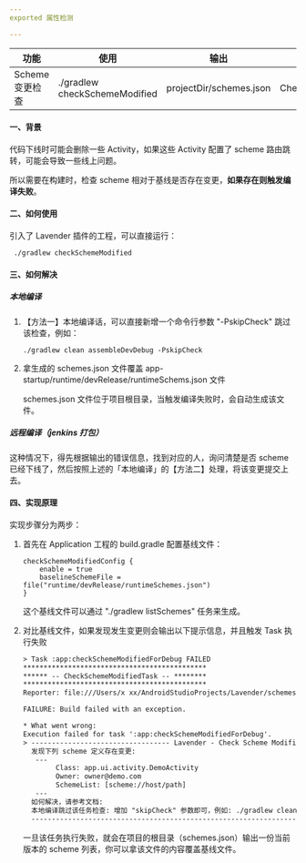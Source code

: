 ```yaml
---
exported 属性检测

---
```


| 功能            | 使用                          | 输出                    | 主要实现类              |
| --------------- | ----------------------------- | ----------------------- | ----------------------- |
| Scheme 变更检查 | ./gradlew checkSchemeModified | projectDir/schemes.json | CheckSchemeModifiedTask |

#### 一、背景

代码下线时可能会删除一些 Activity，如果这些 Activity 配置了 scheme 路由跳转，可能会导致一些线上问题。

所以需要在构建时，检查 scheme 相对于基线是否存在变更，**如果存在则触发编译失败**。

#### 二、如何使用

引入了 Lavender 插件的工程，可以直接运行：

```
 ./gradlew checkSchemeModified 
```

#### 三、如何解决

##### 本地编译

1. 【方法一】本地编译话，可以直接新增一个命令行参数 "-PskipCheck" 跳过该检查，例如：

   ```
   ./gradlew clean assembleDevDebug -PskipCheck
   ```

2. 拿生成的 schemes.json 文件覆盖 app-startup/runtime/devRelease/runtimeSchems.json 文件

   schemes.json 文件位于项目根目录，当触发编译失败时，会自动生成该文件。

##### 远程编译（jenkins 打包）

这种情况下，得先根据输出的错误信息，找到对应的人，询问清楚是否 scheme 已经下线了，然后按照上述的「本地编译」的【方法二】处理，将该变更提交上去。

#### 四、实现原理

实现步骤分为两步：

1. 首先在 Application 工程的 build.gradle 配置基线文件：

   ```
   checkSchemeModifiedConfig {
       enable = true
       baselineSchemeFile = file("runtime/devRelease/runtimeSchemes.json")
   }
   ```

   这个基线文件可以通过 "./gradlew listSchemes" 任务来生成。


2. 对比基线文件，如果发现发生变更则会输出以下提示信息，并且触发 Task 执行失败

   ```tex
   > Task :app:checkSchemeModifiedForDebug FAILED
   *********************************************
   ****** -- CheckSchemeModifiedTask -- ********
   *********************************************
   Reporter: file:///Users/x xx/AndroidStudioProjects/Lavender/schemes.json
   
   FAILURE: Build failed with an exception.
   
   * What went wrong:
   Execution failed for task ':app:checkSchemeModifiedForDebug'.
   > ---------------------------------- Lavender - Check Scheme Modified ----------------------------------
     发现下列 scheme 定义存在变更: 
      ---
           Class: app.ui.activity.DemoActivity
           Owner: owner@demo.com
           SchemeList: [scheme://host/path]
      ---
     如何解决，请参考文档: 
     本地编译跳过该任务检查: 增加 "skipCheck" 参数即可，例如: ./gradlew clean assembleDebug -PskipCheck
     ------------------------------------------------------------------------------------------------------
   ```

    一旦该任务执行失败，就会在项目的根目录（schemes.json）输出一份当前版本的 scheme 列表，你可以拿该文件的内容覆盖基线文件。